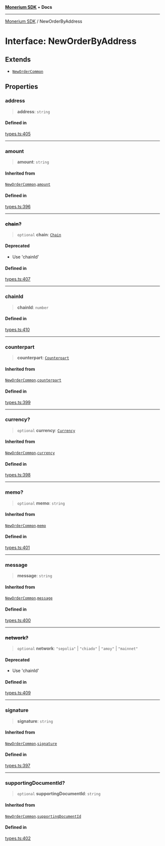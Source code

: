 [**Monerium SDK**](../README.md) • **Docs**

---

[Monerium SDK](../README.md) / NewOrderByAddress

# Interface: NewOrderByAddress

## Extends

- [`NewOrderCommon`](NewOrderCommon.md)

## Properties

### address

> **address**: `string`

#### Defined in

[types.ts:405](https://github.com/monerium/js-monorepo/blob/6fd0ad80ad4e8d991580cbeedf4372ce7e758e51/packages/sdk/src/types.ts#L405)

---

### amount

> **amount**: `string`

#### Inherited from

[`NewOrderCommon`](NewOrderCommon.md).[`amount`](NewOrderCommon.md#amount)

#### Defined in

[types.ts:396](https://github.com/monerium/js-monorepo/blob/6fd0ad80ad4e8d991580cbeedf4372ce7e758e51/packages/sdk/src/types.ts#L396)

---

### ~~chain?~~

> `optional` **chain**: [`Chain`](../type-aliases/Chain.md)

#### Deprecated

- Use 'chainId'

#### Defined in

[types.ts:407](https://github.com/monerium/js-monorepo/blob/6fd0ad80ad4e8d991580cbeedf4372ce7e758e51/packages/sdk/src/types.ts#L407)

---

### chainId

> **chainId**: `number`

#### Defined in

[types.ts:410](https://github.com/monerium/js-monorepo/blob/6fd0ad80ad4e8d991580cbeedf4372ce7e758e51/packages/sdk/src/types.ts#L410)

---

### counterpart

> **counterpart**: [`Counterpart`](Counterpart.md)

#### Inherited from

[`NewOrderCommon`](NewOrderCommon.md).[`counterpart`](NewOrderCommon.md#counterpart)

#### Defined in

[types.ts:399](https://github.com/monerium/js-monorepo/blob/6fd0ad80ad4e8d991580cbeedf4372ce7e758e51/packages/sdk/src/types.ts#L399)

---

### currency?

> `optional` **currency**: [`Currency`](../enumerations/Currency.md)

#### Inherited from

[`NewOrderCommon`](NewOrderCommon.md).[`currency`](NewOrderCommon.md#currency)

#### Defined in

[types.ts:398](https://github.com/monerium/js-monorepo/blob/6fd0ad80ad4e8d991580cbeedf4372ce7e758e51/packages/sdk/src/types.ts#L398)

---

### memo?

> `optional` **memo**: `string`

#### Inherited from

[`NewOrderCommon`](NewOrderCommon.md).[`memo`](NewOrderCommon.md#memo)

#### Defined in

[types.ts:401](https://github.com/monerium/js-monorepo/blob/6fd0ad80ad4e8d991580cbeedf4372ce7e758e51/packages/sdk/src/types.ts#L401)

---

### message

> **message**: `string`

#### Inherited from

[`NewOrderCommon`](NewOrderCommon.md).[`message`](NewOrderCommon.md#message)

#### Defined in

[types.ts:400](https://github.com/monerium/js-monorepo/blob/6fd0ad80ad4e8d991580cbeedf4372ce7e758e51/packages/sdk/src/types.ts#L400)

---

### ~~network?~~

> `optional` **network**: `"sepolia"` \| `"chiado"` \| `"amoy"` \| `"mainnet"`

#### Deprecated

- Use 'chainId'

#### Defined in

[types.ts:409](https://github.com/monerium/js-monorepo/blob/6fd0ad80ad4e8d991580cbeedf4372ce7e758e51/packages/sdk/src/types.ts#L409)

---

### signature

> **signature**: `string`

#### Inherited from

[`NewOrderCommon`](NewOrderCommon.md).[`signature`](NewOrderCommon.md#signature)

#### Defined in

[types.ts:397](https://github.com/monerium/js-monorepo/blob/6fd0ad80ad4e8d991580cbeedf4372ce7e758e51/packages/sdk/src/types.ts#L397)

---

### supportingDocumentId?

> `optional` **supportingDocumentId**: `string`

#### Inherited from

[`NewOrderCommon`](NewOrderCommon.md).[`supportingDocumentId`](NewOrderCommon.md#supportingdocumentid)

#### Defined in

[types.ts:402](https://github.com/monerium/js-monorepo/blob/6fd0ad80ad4e8d991580cbeedf4372ce7e758e51/packages/sdk/src/types.ts#L402)
